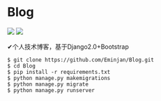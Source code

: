 # Blog
![](https://img.shields.io/badge/language-Python3.4+-blue.svg)
![](https://img.shields.io/badge/FrameWork-Django2.0-green.svg)

✔个人技术博客，基于Django2.0+Bootstrap
```
$ git clone https://github.com/Eminjan/Blog.git
$ cd Blog
$ pip install -r requirements.txt 
$ python manage.py makemigrations
$ python manage.py migrate
$ python manage.py runserver
```
